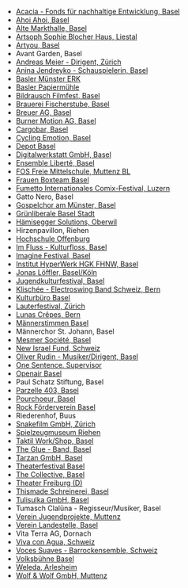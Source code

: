 * [Acacia - Fonds für nachhaltige Entwicklung, Basel](http://www.acacia-verein.ch/)
* [Ahoi Ahoi, Basel](https://ahoiahoi.allyou.net/1036529/ahoi-ahoi)
* [Alte Markthalle, Basel](http://www.altemarkthalle.ch/)
* [Artsoph Sophie Blocher Haus, Liestal](http://www.artsoph.ch/)
* [Artyou, Basel](http://www.artyou.ch/)
* Avant Garden, Basel
* [Andreas Meier - Dirigent, Zürich](http://www.andreas-meier.com/)
* [Anina Jendreyko - Schauspielerin, Basel](http://www.jendreyko.ch/)
* [Basler Münster ERK](http://www.baslermuenster.ch)
* [Basler Papiermühle](http://www.papiermuseum.ch)
* [Bildrausch Filmfest, Basel](https://www.bildrausch.ch)
* [Brauerei Fischerstube, Basel](http://www.uelibier.ch)
* [Breuer AG, Basel](https://plus.google.com/109404339053857072557/about?gl=ch&hl=deh/)
* [Burner Motion AG, Basel](http://www.burnermotion.ch/)
* [Cargobar, Basel](http://www.cargobar.ch)
* [Cycling Emotion, Basel](http://www.cyclingemotion.ch)
* [Depot Basel](http://www.depotbasel.ch)
* [Digitalwerkstatt GmbH, Basel](http://www.digitalwerkstatt.ch)
* [Ensemble Liberté, Basel](http://www.ensembleliberte.ch)
* [FOS Freie Mittelschule, Muttenz BL](http://www.fosbl.ch)
* [Frauen Boxteam Basel](http://www.frauenboxteam-basel.ch)
* [Fumetto Internationales Comix-Festival, Luzern](https://www.fumetto.ch)
* Gatto Nero, Basel
* [Gospelchor am Münster, Basel](http://www.gospelchorammuenster.ch)
* [Grünliberale Basel Stadt](http://www.bs.grunliberale.ch)
* [Hämisegger Solutions, Oberwil](http://www.haemisegger.ch)
* Hirzenpavillon, Riehen
* [Hochschule Offenburg](http://www.fh-offenburg.de)
* [Im Fluss - Kulturfloss, Basel](http://www.imfluss.ch)
* [Imagine Festival, Basel](http://www.imagine.ch)
* [Institut HyperWerk HGK FHNW, Basel](http://www.hyperwerk.ch)
* [Jonas Löffler, Basel/Köln](https://myspace.com/jonasloeffler)
* [Jugendkulturfestival, Basel](https://www.jkf.ch)
* [Klischée - Electroswing Band Schweiz, Bern](https://www.leklischee.ch)
* [Kulturbüro Basel](https://www.kulturbuero.ch/bs/)
* [Lauterfestival, Zürich](https://www.lauter.ch)
* [Lunas Crêpes, Bern](https://www.lunas-crepes.ch)
* [Männerstimmen Basel](https://www.maennerstimmen.ch)
* Männerchor St. Johann, Basel
* [Mesmer Société, Basel](https://www.mesmersociete.com)
* [New Israel Fund, Schweiz](https://www.nif.org)
* [Oliver Rudin - Musiker/Dirigent, Basel](https://www.oliverrudin.ch)
* [One Sentence. Supervisor](https://www.onesentencesupervisor.ch)
* [Openair Basel](https://www.openairbs.ch)
* Paul Schatz Stiftung, Basel
* [Parzelle 403, Basel](https://www.parzelle403.ch)
* [Pourchoeur, Basel](https://www.pourchoeur.ch)
* [Rock Förderverein Basel](https://www.rfv.ch)
* Riederenhof, Buus
* [Snakefilm GmbH, Zürich](https://www.snakefilm.ch)
* [Spielzeugmuseum Riehen](https://www.spielzeugmuseumriehen.ch)
* [Taktil Work/Shop, Basel](https://www.taktil.ch)
* [The Glue - Band, Basel](https://www.theglue.ch)
* [Tarzan GmbH, Basel](https://www.tarzan.ch)
* [Theaterfestival Basel](https://www.theaterfestival.ch)
* [The Collective, Basel](https://www.arthandling.net)
* [Theater Freiburg (D)](https://www.theater-freiburg.de)
* [Thismade Schreinerei, Basel](https://www.thismade.ch)
* [Tulisulka GmbH, Basel](https://www.tulisulka.ch)
* Tumasch Clalüna - Regisseur/Musiker, Basel
* [Verein Jugendprojekte, Muttenz](https://www.vereinjugendprojekte.ch)
* [Verein Landestelle, Basel](https://www.landestelle.ch)
* Vita Terra AG, Dornach
* [Viva con Agua, Schweiz](https://www.vivaconagua.ch)
* [Voces Suaves - Barrockensemble, Schweiz](https://www.voces-suaves.ch)
* [Volksbühne Basel](https://www.volksbuehne.ch)
* [Weleda, Arlesheim](https://www.weleda.ch)
* [Wolf & Wolf GmbH, Muttenz](https://www.wolfundwolf.ch)